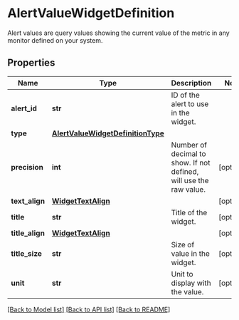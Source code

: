 # AlertValueWidgetDefinition

Alert values are query values showing the current value of the metric in any monitor defined on your system.
## Properties
Name | Type | Description | Notes
------------ | ------------- | ------------- | -------------
**alert_id** | **str** | ID of the alert to use in the widget. | 
**type** | [**AlertValueWidgetDefinitionType**](AlertValueWidgetDefinitionType.md) |  | 
**precision** | **int** | Number of decimal to show. If not defined, will use the raw value. | [optional] 
**text_align** | [**WidgetTextAlign**](WidgetTextAlign.md) |  | [optional] 
**title** | **str** | Title of the widget. | [optional] 
**title_align** | [**WidgetTextAlign**](WidgetTextAlign.md) |  | [optional] 
**title_size** | **str** | Size of value in the widget. | [optional] 
**unit** | **str** | Unit to display with the value. | [optional] 

[[Back to Model list]](README.md#documentation-for-models) [[Back to API list]](README.md#documentation-for-api-endpoints) [[Back to README]](README.md)


